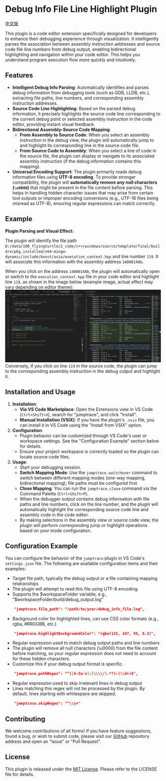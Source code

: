 # Debug Info File Line Highlight Plugin

[中文版](README.md)

This plugin is a code editor extension specifically designed for developers to enhance their debugging experience through visualization. It intelligently parses the association between assembly instruction addresses and source code file line numbers from debug output, enabling bidirectional highlighting and navigation within your code editor. This helps you understand program execution flow more quickly and intuitively.

## Features

* **Intelligent Debug Info Parsing**: Automatically identifies and parses debug information from debugging tools (such as GDB, LLDB, etc.), extracting file paths, line numbers, and corresponding assembly instruction addresses.
* **Source Code Line Highlighting**: Based on the parsed debug information, it precisely highlights the source code line corresponding to the current debug point or selected assembly instruction in the code editor, providing instant visual feedback.
* **Bidirectional Assembly-Source Code Mapping**:
    * **From Assembly to Source Code**: When you select an assembly instruction in the debug view, the plugin will automatically jump to and highlight its corresponding line in the source code file.
    * **From Source Code to Assembly**: When you select a line of code in the source file, the plugin can display or navigate to its associated assembly instruction (if the debug information contains this mapping).
* **Universal Encoding Support**: The plugin primarily reads debug information files using **UTF-8 encoding**. To provide stronger compatibility, the plugin will **automatically remove any null characters (`\u0000`)** that might be present in the file content before parsing. This helps in handling hidden character issues that may arise from certain tool outputs or improper encoding conversions (e.g., UTF-16 files being misread as UTF-8), ensuring regular expressions can match correctly.

## Example

**Plugin Parsing and Visual Effect:**

The plugin will identify the file path `D:/data/100_flyingturtle/2_code/c++/windows/source/template/final/build/vcpkg_installed/x64-mingw-dynamic/include/boost/asio/execution_context.hpp` and line number `119`. It will associate this information with the assembly address `14000148b`.

When you click on the address `14000148b`, the plugin will automatically open or switch to the `execution_context.hpp` file in your code editor and highlight line `119`, as shown in the image below (example image, actual effect may vary depending on editor theme):
![alt text](image-1.png)
Conversely, if you click on line `119` in the source code, the plugin can jump to the corresponding assembly instruction in the debug output and highlight it.

## Installation and Usage

1.  **Installation**:
    * **Via VS Code Marketplace**: Open the Extensions view in VS Code (`Ctrl+Shift+X`), search for "jumptrace", and click "Install".
    * **Manual Installation (VSIX)**: If you have the plugin's `.vsix` file, you can install it in VS Code using the "Install from VSIX" option.
2.  **Configuration**:
    * Plugin behavior can be customized through VS Code's user or workspace settings. See the "Configuration Example" section below for details.
    * Ensure your project workspace is correctly loaded so the plugin can locate source code files.
3.  **Usage**:
    * Start your debugging session.
    * **Switch Mapping Mode**: Use the `jumptrace.switchover` command to switch between different mapping modes (one-way mapping, bidirectional mapping); file paths must be configured first.
    * **Close Mapping**: You can run the `jumptrace.close` command via the Command Palette (`Ctrl+Shift+P`).
    * When the debugger output contains debug information with file paths and line numbers, click on the line number, and the plugin will automatically highlight the corresponding source code line and assembly code in the code editor.
    * By making selections in the assembly view or source code view, the plugin will perform corresponding jump or highlight operations based on your mode configuration.

## Configuration Example

You can configure the behavior of the `jumptrace` plugin in VS Code's `settings.json` file. The following are available configuration items and their examples:

- Target file path, typically the debug output or a file containing mapping relationships
- The plugin will attempt to read this file using UTF-8 encoding.
- Supports the $workspaceFolder variable, e.g., "$workspaceFolder/build/debug_output.log"
```json
    "jumptrace.file_path": "/path/to/your/debug_info_file.log",
```
- Background color for highlighted lines, can use CSS color formats (e.g., rgba, #RRGGBB, etc.)
```json
    "jumptrace.highlightBackgroundColor": "rgba(131, 247, 95, 0.3)",
```
- Regular expression used to match debug output paths and line numbers
- The plugin will remove all null characters (\u0000) from the file content before matching,
so your regular expression does not need to account for these hidden characters.
- Customize this if your debug output format is specific.
```json
    "jumptrace.pathRegex": "^([A-Za-z]:[\\\\/].*?):(\\d+)$",
```
- Regular expression used to skip irrelevant lines in debug output
- Lines matching this regex will not be processed by the plugin. By default, lines starting with whitespace are skipped.
```json
    "jumptrace.skipRegex": "^\\s+"
```



## Contributing
We welcome contributions of all forms! If you have feature suggestions, found a bug, or wish to submit code, please visit our [GitHub](https://github.com/flyingturtle543/vscode_jumptrace) repository address and open an "Issue" or "Pull Request".

## License
This plugin is released under the [MIT License](LICENSE). Please refer to the LICENSE file for details.
